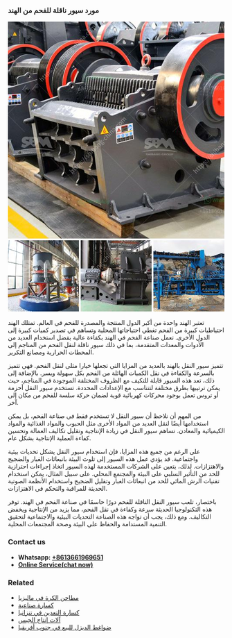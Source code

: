 <h3>مورد سيور ناقلة للفحم من الهند</h3><img src='1701854333.jpg' alt=''><p>تعتبر الهند واحدة من أكبر الدول المنتجة والمصدرة للفحم في العالم. تمتلك الهند احتياطيات كبيرة من الفحم تغطي احتياجاتها المحلية وتساهم في تصدير كميات كبيرة إلى الدول الأخرى. تعمل صناعة الفحم في الهند بكفاءة عالية بفضل استخدام العديد من الأدوات والمعدات المتقدمة، بما في ذلك سيور ناقلة لنقل الفحم من المناجم إلى المحطات الحرارية ومصانع التكرير.</p><p>تتميز سيور النقل بالهند بالعديد من المزايا التي تجعلها خيارا مثلى لنقل الفحم. فهي تتميز بالسرعة والكفاءة في نقل الكميات الهائلة من الفحم بكل سهولة ويسر. بالإضافة إلى ذلك، تعد هذه السيور قابلة للتكيف مع الظروف المختلفة الموجودة في المناجم، حيث يمكن ترتيبها بطرق مختلفة لتتناسب مع الإعدادات المحددة. تستخدم سيور النقل أحزمة أو تروس تعمل بوجود محركات كهربائية قوية لضمان حركة سلسة للفحم من مكان إلى آخر.</p><p>من المهم أن نلاحظ أن سيور النقل لا تستخدم فقط في صناعة الفحم، بل يمكن استخدامها أيضًا لنقل العديد من المواد الأخرى مثل الحبوب والمواد الغذائية والمواد الكيميائية والمعادن. تساهم سيور النقل في زيادة الإنتاجية وتقليل تكاليف العمالة وتحسين كفاءة العملية الإنتاجية بشكل عام.</p><p>على الرغم من جميع هذه المزايا، فإن استخدام سيور النقل يشكل تحديات بيئية واجتماعية. قد يؤدي عمل هذه السيور إلى تلوث البيئة بانبعاثات الغبار والضجيج والاهتزازات. لذلك، يتعين على الشركات المستخدمة لهذه السيور اتخاذ إجراءات احترازية للحد من التأثير السلبي على البيئة والمجتمع المحلي. على سبيل المثال، يمكن استخدام تقنيات الرش المائي للحد من انبعاثات الغبار وتقليل الضجيج واستخدام الأنظمة الصوتية الحديثة للمراقبة والتحكم في الاهتزازات.</p><p>باختصار، تلعب سيور النقل الناقلة للفحم دورًا حاسمًا في صناعة الفحم في الهند. توفر هذه التكنولوجيا الحديثة سرعة وكفاءة في نقل الفحم، مما يزيد من الإنتاجية ويخفض التكاليف. ومع ذلك، يجب أن تواجه هذه الصناعة التحديات البيئية والاجتماعية لتحقيق التنمية المستدامة والحفاظ على البيئة وصحة المجتمعات المحلية.</p><h3>Contact us</h3><ul><li><strong>Whatsapp:&nbsp;<a href="https://wa.me/8613661969651">+8613661969651</a></strong></li><li><a href="https://swt.shibang-china.com/?git&amp;zhl&amp;مورد سيور ناقلة للفحم من الهند"><strong>Online Service(chat now)</strong></a></li></ul><h3>Related</h3><ul><li><a href='مطاحن الكرة في ماليزيا.md'>مطاحن الكرة في ماليزيا</a></li><li><a href='كسارة صناعية.md'>كسارة صناعية</a></li><li><a href='كسارة التعدين في تنزانيا.md'>كسارة التعدين في تنزانيا</a></li><li><a href='آلات إنتاج الجبس.md'>آلات إنتاج الجبس</a></li><li><a href='ضواغط الديزل للبيع في جنوب أفريقيا.md'>ضواغط الديزل للبيع في جنوب أفريقيا</a></li></ul>